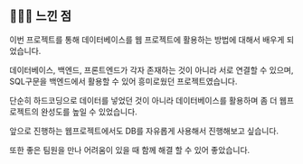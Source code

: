 ## 🙋🏻‍♀ 느낀 점

이번 프로젝트를 통해 데이터베이스를 웹 프로젝트에 활용하는 방법에 대해서 배우게 되었습니다. 

데이터베이스, 백엔드, 프론트엔드가 각자 존재하는 것이 아니라 서로 연결할 수 있으며, SQL구문을 백엔드에서 활용할 수 있어 흥미로웠던 프로젝트였습니다. 

단순히 하드코딩으로 데이터를 넣었던 것이 아니라 데이터베이스를 활용하며 좀 더 웹프로젝트의 완성도를 높일 수 있었습니다.

앞으로 진행하는 웹프로젝트에서도 DB를 자유롭게 사용해서 진행해보고 싶습니다.

또한 좋은 팀원을 만나 어려움이 있을 때 함께 해결 할 수 있어 좋았습니다.